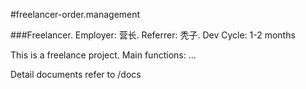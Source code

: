 #freelancer-order.management

###Freelancer. Employer: 营长. Referrer: 秃子. Dev Cycle: 1-2 months

This is a freelance project.
Main functions:
...

Detail documents refer to /docs